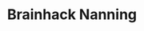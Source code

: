 ---
title: Brainhack Nanning
organizers:
  - Xinian Zuo
  - Zhixiong Yan
contact:
  - zuoxn@nnnu.edu.cn
  - yanzx@nnnu.edu.cn
website: 
address: Nanning Normal University, 45 Hengyang E Rd, Xixiangtang, Nanning, Guangxi, China
position:
  lat: 22.841014
  lng: 108.320042
dates:
  - 2019-12-15
---